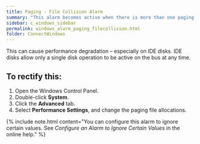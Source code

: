 ```yaml
---
title: Paging - File Collision Alarm
summary: "This alarm becomes active when there is more than one paging file on a single physical disk."
sidebar: c_windows_sidebar
permalink: windows_alarm_paging_filecollision.html
folder: ConnectWindows
---
```


This can cause performance degradation –  especially on IDE disks. IDE disks allow only a single disk operation  to be active on the bus at any time.

## To rectify this:

1. Open the Windows  Control Panel.
2. Double-click **System**.
3. Click the **Advanced** tab.
4. Select **Performance Settings**, and change the  paging file allocations.

{% include note.html content="You can configure this alarm to ignore certain values. See *Configure an Alarm to Ignore Certain Values* in the online help." %}
